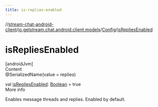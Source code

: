 ```yaml
---
title: is-replies-enabled
---
```

//[stream-chat-android-client](../../../index.md)/[io.getstream.chat.android.client.models](../index.md)/[Config](index.md)/[isRepliesEnabled](isRepliesEnabled.md)



# isRepliesEnabled  
[androidJvm]  
Content  
@SerializedName(value = replies)  
  
val [isRepliesEnabled](isRepliesEnabled.md): [Boolean](https://kotlinlang.org/api/latest/jvm/stdlib/kotlin/-boolean/index.html) = true  
More info  


Enables message threads and replies. Enabled by default.

  



